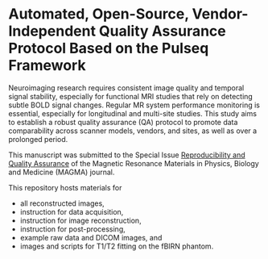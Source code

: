 # Automated, Open-Source, Vendor-Independent Quality Assurance Protocol Based on the Pulseq Framework
Neuroimaging research requires consistent image quality and temporal signal stability, especially for functional MRI studies that rely on detecting subtle BOLD signal changes.
Regular MR system performance monitoring is essential, especially for longitudinal and multi-site studies.
This study aims to establish a robust quality assurance (QA) protocol to promote data comparability across scanner models, vendors, and sites, 
as well as over a prolonged period.      

This manuscript was submitted to the Special Issue [Reproducibility and Quality Assurance](https://link.springer.com/journal/10334/updates/26638300) of the Magnetic Resonance Materials in Physics, Biology and Medicine (MAGMA) journal.

This repository hosts materials for
* all reconstructed images,
* instruction for data acquisition,
* instruction for image reconstruction,
* instruction for post-processing,
* example raw data and DICOM images, and
* images and scripts for T1/T2 fitting on the fBIRN phantom.
